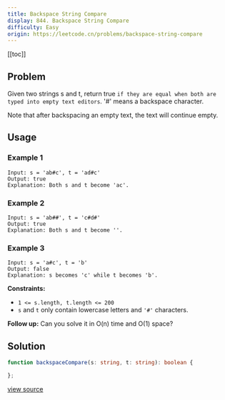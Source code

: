 ```yaml
---
title: Backspace String Compare
display: 844. Backspace String Compare
difficulty: Easy
origin: https://leetcode.cn/problems/backspace-string-compare
---
```


[[toc]]

## Problem

Given two strings s and t, return true `if they are equal when both are typed into empty text editors`. &#39;#&#39; means a backspace character.

Note that after backspacing an empty text, the text will continue empty.

## Usage

### Example 1

```
Input: s = 'ab#c', t = 'ad#c'
Output: true
Explanation: Both s and t become 'ac'.
```

### Example 2

```
Input: s = 'ab##', t = 'c#d#'
Output: true
Explanation: Both s and t become ''.
```

### Example 3

```
Input: s = 'a#c', t = 'b'
Output: false
Explanation: s becomes 'c' while t becomes 'b'.
```


**Constraints:**

- <code><span>1 &lt;= s.length, t.length &lt;= 200</span></code>
- <span><code>s</code> and <code>t</code> only contain lowercase letters and <code>&#39;#&#39;</code> characters.</span>


**Follow up:** Can you solve it in O(n) time and O(1) space?


## Solution

```ts
function backspaceCompare(s: string, t: string): boolean {

};
```

[view source](https://leetcode.cn/problems/backspace-string-compare)
